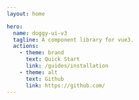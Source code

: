```yaml
---
layout: home

hero:
  name: doggy-ui-v3
  tagline: A component library for vue3.
  actions:
    - theme: brand
      text: Quick Start
      link: /guides/installation
    - theme: alt
      text: Github
      link: https://github.com/
---
```


